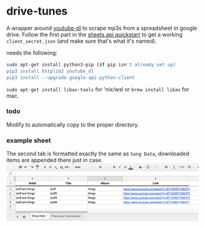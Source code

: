 # drive-tunes

A wrapper around [youtube-dl](https://github.com/rg3/youtube-dl) to scrape mp3s from a spreadsheet in google drive. Follow the first part in the [sheets api quickstart](https://developers.google.com/sheets/api/quickstart/python) to get a working `client_secret.json` (and make sure that's what it's named). 

needs the following:
```bash
sudo apt-get install python3-pip (if pip isn't already set up)
pip3 install httplib2 youtube_dl
pip3 install --upgrade google-api-python-client
```
`sudo apt-get install libav-tools` for 'nix/wsl or `brew install libav` for mac.

### todo
Modify to automatically copy to the proper directory.

### example sheet
The second tab is formatted exactly the same as `Song Data`, downloaded items are appended there just in case.
![my sheet](example_sheet.png)
